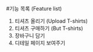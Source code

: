 #기능 목록 (Feature list)

1. 티셔츠 올리기 (Upload T-shirts)
2. 티셔츠 구매하기 (But T-shirts)
3. 장바구니 담기
4. 디테일 페이지 보여주기
